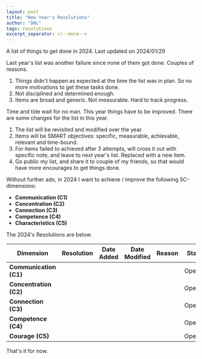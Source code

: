 ```yaml
---
layout: post
title: "New Year's Resolutions"
author: "DHL"
tags: resolutions
excerpt_separator: <!--more-->
---
```


A list of things to get done in 2024. Last updated on 2024/01/29<!--more-->

Last year's list was another failure since none of them got done. Couples of reasons. 

1. Things didn't happen as expected at the time the list was in plan. So no more motivations to get these tasks done.
2. Not disciplined and determined enough.
3. Items are broad and generic. Not measurable. Hard to track progress.

Time and tide wait for no man. This year things have to be improved. There are some changes for the list in this year.

1. The list will be revisited and modified over the year.
2. Items will be SMART objectives: specific, measurable, achievable, relevant and time-bound.
3. For items failed to achieved after 3 attempts, will cross it out with specific note, and leave to next year's list. Replaced with a new item.
4. Go public my list, and share it to couple of my friends, so that would have more encourages to get things done.

Without further ado, in 2024 I want to achieve / improve the following 5C-dimensions:

* **Communication (C1)** 
* **Concentration (C2)**
* **Connection (C3)** 
* **Competence (C4)**
* **Characteristics (C5)**

The 2024's Resolutions are below.

|Dimension | Resolution | Date Added | Date Modified | Reason | Status |
|--- | --- | --- | --- | --- | :---: |
|**Communication (C1)**| | | | | Opening|
|**Concentration (C2)**| | | | | Opening|
|**Connection (C3)**| | | | | Opening|
|**Competence (C4)**| | | | | Opening|
|**Courage (C5)**| | | | | Opening|



That's it for now.
